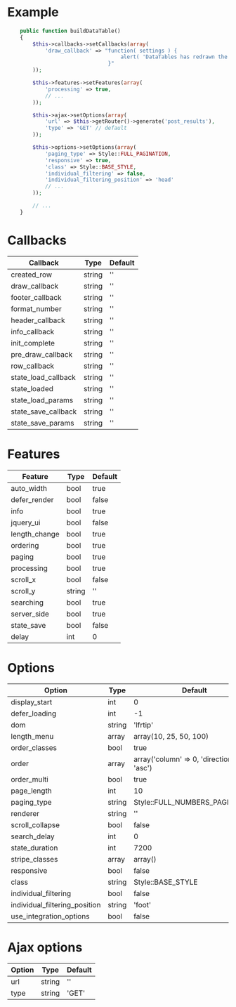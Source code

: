 # Example

``` php
    public function buildDataTable()
    {
        $this->callbacks->setCallbacks(array(
            'draw_callback' => "function( settings ) {
                                    alert( 'DataTables has redrawn the table' );
                                }"
        ));

        $this->features->setFeatures(array(
            'processing' => true,
            // ...
        ));

        $this->ajax->setOptions(array(
            'url' => $this->getRouter()->generate('post_results'),
            'type' => 'GET' // default
        ));

        $this->options->setOptions(array(
            'paging_type' => Style::FULL_PAGINATION,
            'responsive' => true,
            'class' => Style::BASE_STYLE,
            'individual_filtering' => false,
            'individual_filtering_position' => 'head'
            // ...
        ));

        // ...
    }
```

# Callbacks

| Callback            | Type   | Default |
|---------------------|--------|---------|
| created_row         | string | ''      |
| draw_callback       | string | ''      |
| footer_callback     | string | ''      |
| format_number       | string | ''      |
| header_callback     | string | ''      |
| info_callback       | string | ''      |
| init_complete       | string | ''      |
| pre_draw_callback   | string | ''      |
| row_callback        | string | ''      |
| state_load_callback | string | ''      |
| state_loaded        | string | ''      |
| state_load_params   | string | ''      |
| state_save_callback | string | ''      |
| state_save_params   | string | ''      |

# Features

| Feature       | Type   | Default |
|---------------|--------|---------|
| auto_width    | bool   | true    |
| defer_render  | bool   | false   |
| info          | bool   | true    |
| jquery_ui     | bool   | false   |
| length_change | bool   | true    |
| ordering      | bool   | true    |
| paging        | bool   | true    |
| processing    | bool   | true    |
| scroll_x      | bool   | false   |
| scroll_y      | string | ''      |
| searching     | bool   | true    |
| server_side   | bool   | true    |
| state_save    | bool   | false   |
| delay         | int    | 0       |

# Options

| Option                        | Type   | Default                                    |
|-------------------------------|--------|--------------------------------------------|
| display_start                 | int    | 0                                          |
| defer_loading                 | int    | -1                                         |
| dom                           | string | 'lfrtip'                                   |
| length_menu                   | array  | array(10, 25, 50, 100)                     |
| order_classes                 | bool   | true                                       |
| order                         | array  | array('column' => 0, 'direction' => 'asc') |
| order_multi                   | bool   | true                                       |
| page_length                   | int    | 10                                         |
| paging_type                   | string | Style::FULL_NUMBERS_PAGINATION             |
| renderer                      | string | ''                                         |
| scroll_collapse               | bool   | false                                      |
| search_delay                  | int    | 0                                          |
| state_duration                | int    | 7200                                       |
| stripe_classes                | array  | array()                                    |
| responsive                    | bool   | false                                      |
| class                         | string | Style::BASE_STYLE                          |
| individual_filtering          | bool   | false                                      |
| individual_filtering_position | string | 'foot'                                     |
| use_integration_options       | bool   | false                                      |

# Ajax options

| Option | Type   | Default |
|------  |--------|---------|
| url    | string | ''      |
| type   | string | 'GET'   |

